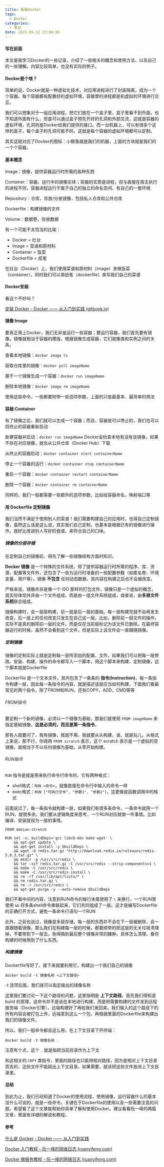 ```yaml
---
title: 看看Docker
tags:
  - Docker
categories:
  - 笔记
date: 2021-05-12 23:04:06
---
```

#### 写在前面

本文是我学习Docker的一些记录，介绍了一些相关的概念和使用方法，以及自己的一些理解。内容比较简单，也没有实际的例子。

#### Docker是个啥？

简单的说，Docker就是一种虚拟化技术，对应用进程进行了封装隔离，成为一个个容器。每个容器都有配置好的虚拟环境，容器里的进程都是和虚拟的环境进行交互。

我们可以想象对于一组应用进程，把它们放在一个盒子里，盒子里看不到外面，也不知道外面有什么，但是可以通过盒子预先开好的孔洞和外部交流，这就是容器的虚拟环境，孔洞则是Docker给我们提供的接口。而一台机器上，可以有很多个这样的盒子，每个盒子的孔洞可能不同，这就是每个容器的虚拟环境都可以定制。

其实这就对应了Docker的图标：小鲸鱼就是我们的机器，上面的方块就是我们的一个个容器。

#### 基本概念

Image：镜像，提供容器运行时所需的各种东西

Container：容器，运行中的镜像实体；容器的实质是进程，但与直接在宿主执行的进程不同，容器进程运行于属于自己的独立的命名空间，有自己的一套环境

Repository：仓库，存放/分发镜像，包括私人仓库和公共仓库

Dockerfile：构建镜像的文件

Volume：数据卷，存放数据

有一个可能不太恰当的比喻：

- Docker = 灶台
- Image = 菜谱和原材料
- Container = 饭菜
- Dockerfile = 纸笔

在灶台（Docker）上，我们使用菜谱和原材料（image）来做饭菜（container），同时我们可以用纸笔（dockerfile）来写我们自己的菜谱

#### Docker安装

看这个不好吗？

[安装 Docker - Docker —— 从入门到实践 (gitbook.io)](https://yeasy.gitbook.io/docker_practice/install)

#### 镜像 Image

要真正用上Docker，我们无非是运行一些容器；要运行容器，我们首先要有镜像。镜像就相当于容器的模版，根据镜像生成容器，它们就像类和实例之间的关系。

查看本地镜像：`docker image ls`

获取仓库里的镜像：`docker pull imageName`

基于一个镜像生成一个容器：`docker run imageName`

删除本地镜像：`docker image rm imageName`

使用这些命令，一般都要附带一些选项参数，上面的只是最基本、最简单的用法

#### 容器 Container

有了镜像之后，我们就可以生成一个容器；而且，容器是可以停止的，我们也可以将终止的容器重新启动

新建容器并启动：`docker run imageName`
Docker会检查本地有没有该镜像，如果不存在对应镜像，就会从公共仓库（Docker Hub）下载

从终止的容器启动：`docker container start containerName`

停止一个容器的运行：`docker container stop containerName`

重启一个容器：`docker container restart containerName`

删除一个容器：`docker container rm containerName`

同样的，我们一般都需要一些额外的选项参数，比如给容器命名，映射端口等

#### 用 Dockerfile 定制镜像

我们当然不满足于使用别人的菜谱！我们需要构建自己的应用时，也得自己定制镜像，虽然这么话是这么说，其实我们自己定制，也基本是根据已有的镜像进行操作。就好比改进别人写好的食谱，来符合自己的口味。

##### 镜像的分层存储

在定制自己的镜像前，得先了解一些镜像结构方面的知识。

**Docker 镜像** 是一个特殊的文件系统，除了提供容器运行时所需的程序、库、资源、配置等文件外，还包含了一些为运行时准备的一些配置参数（如匿名卷、环境变量、用户等）。镜像 **不包含** 任何动态数据，其内容在构建之后也不会被改变。

严格来说，镜像并非是像一个 ISO 那样的打包文件，镜像只是一个虚拟的概念，其实际体现并非由一个文件组成，而是由一组文件系统组成，或者说，由**多层文件系统**联合组成。

镜像构建时，会一层层构建，前一层是后一层的基础。每一层构建完就不会再发生改变，后一层上的任何改变只发生在自己这一层。比如，删除前一层文件的操作，实际不是真的删除前一层的文件，而是仅在当前层标记为该文件已删除。在最终容器运行的时候，虽然不会看到这个文件，但是实际上该文件会一直跟随镜像。

##### 定制镜像

镜像的定制实际上就是定制每一层所添加的配置、文件。如果我们可以把每一层修改、安装、构建、操作的命令都写入一个脚本，用这个脚本来构建、定制镜像，这个脚本就是Dockerfile

Dockerfile 是一个文本文件，其内包含了一条条的 **指令(Instruction)**，每一条指令构建一层，因此每一条指令的内容，就是描述该层应当如何构建，下面我们看最常见的两个指令，除了FROM和RUN，还有COPY，ADD，CMD等等

###### FROM指令

要定制一个新的镜像，必须以一个镜像为基础，那我们就使用 `FROM imageName` 来指定基础镜像，**这是必须的，而且是第一条指令**。

那有人就要问了，我有镜像，我就不用，我就要从头构建，诶，就是玩儿。从格式上来说，那不行，你得用 `FROM scratch` 表示，这个 scratch 表示是一个虚拟的空镜像，就相当于不以任何镜像为基础，从零开始构建。

###### RUN指令

`RUN` 指令是就是用来执行命令行命令的，它有两种格式：

- shell格式：`RUN <命令>`，就像直接在命令行中输入的命令一样
- exec格式：`RUN ["可执行文件", "参数1", "参数2"]`，这更像是函数调用中的格式

前面说过了，每一条指令就构建一层，如果我们有很多条命令，一条命令就用一个RUN，就很多余。我们要从逻辑角度来思考，一个RUN对应就做一件事情。比如编译、安装就视为一层的事情。

```shell
FROM debian:stretch

RUN set -x; buildDeps='gcc libc6-dev make wget' \
    && apt-get update \
    && apt-get install -y $buildDeps \
    && wget -O redis.tar.gz "http://download.redis.io/releases/redis-5.0.3.tar.gz" \
    && mkdir -p /usr/src/redis \
    && tar -xzf redis.tar.gz -C /usr/src/redis --strip-components=1 \
    && make -C /usr/src/redis \
    && make -C /usr/src/redis install \
    && rm -rf /var/lib/apt/lists/* \
    && rm redis.tar.gz \
    && rm -r /usr/src/redis \
    && apt-get purge -y --auto-remove $buildDeps
```

我们不看中间的内容，注意到RUN命令的每行末尾使用了 `\` 来换行，一个RUN里使用 `&&` 将多条shell命令串联起来，它们共同组成了一层。这才是编写Dockerfile的正确打开方式，避免一条命令行语句一个RUN

此外，之前也说过，镜像是多层存储，每一层的东西并不会在下一层被删除，会一直跟随着镜像。那么我们在构建每一层的时候，都要顺带的把这层的无关垃圾清理掉，不要带到下一层去，免得搞到最后整个镜像非常的臃肿。具体怎么清理，看你构建的时候用到了什么东西。

##### 构建镜像

Dockerfile写好了，接下来就要利用它，构建出一个我们自己的镜像

`docker build -t 镜像名称 <上下文路径>`

-t 选项后面，我们就可以指定输出的镜像名称

这里我们要讨论一下这个路径的问题，这里指明是 **上下文路径**。首先我们得知道 build 的原理，这命令并不是说在本地进行构建，而是把需要构建的文件发到远程服务端（Docker引擎），远端构建好了再给我们发回来。我们输入的这个路径下的所有内容会被打包上传，远端拿到这么一个包，再根据里面的Dockerfile来构建出我们的镜像文件。

所以，我们一般命令都会这么用，在上下文目录下开终端：

```shell
docker build -t 镜像名称 .
```

注意有个点，这个 `.` 就是指把当前目录作为上下文

和这相关的 `COPY` 类指令，里面的路径也只能用相对路径，因为是相对上下文目录而言的，这些文件不能超出上下文目录，如果需要，就该把这些文件放进上下文目录里。

#### 总结

到此为止，我们已经知道了Docker的使用流程，使用镜像，运行容器什么的基本没什么可说的，就是一些命令。关键在于Dockerfile的使用以及一些需要注意的问题。希望看了这个文章能帮助你简单了解和使用Docker。建议看看阮一峰的两篇文章，里面有详细的解说和教程。

#### 参考

[什么是 Docker - Docker —— 从入门到实践](https://yeasy.gitbook.io/docker_practice/introduction/what)

[Docker 入门教程 - 阮一峰的网络日志 (ruanyifeng.com)](https://www.ruanyifeng.com/blog/2018/02/docker-tutorial.html)

[Docker 微服务教程 - 阮一峰的网络日志 (ruanyifeng.com)](https://ruanyifeng.com/blog/2018/02/docker-wordpress-tutorial.html)
